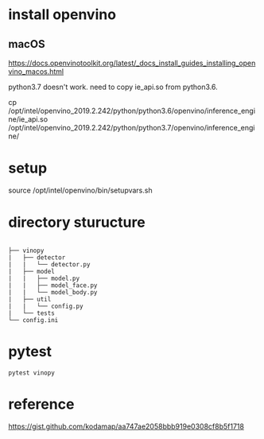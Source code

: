 # install openvino

## macOS

https://docs.openvinotoolkit.org/latest/_docs_install_guides_installing_openvino_macos.html

python3.7 doesn't work.
need to copy ie_api.so from python3.6.

cp /opt/intel/openvino_2019.2.242/python/python3.6/openvino/inference_engine/ie_api.so /opt/intel/openvino_2019.2.242/python/python3.7/openvino/inference_engine/

# setup

source /opt/intel/openvino/bin/setupvars.sh

# directory sturucture

```

├── vinopy
|   ├── detector
|   |   └── detector.py
|   ├── model
|   |   ├── model.py
|   |   ├── model_face.py
|   |   └── model_body.py
|   ├── util
|   |   └── config.py
|   └── tests
└── config.ini

```

# pytest

```
pytest vinopy
```

# reference

https://gist.github.com/kodamap/aa747ae2058bbb919e0308cf8b5f1718
